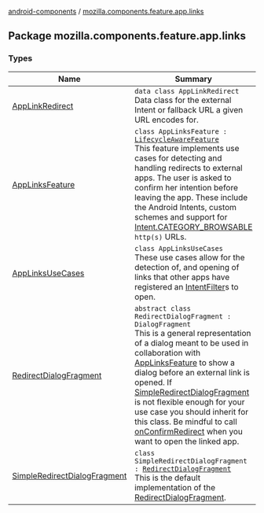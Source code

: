 [android-components](../index.md) / [mozilla.components.feature.app.links](./index.md)

## Package mozilla.components.feature.app.links

### Types

| Name | Summary |
|---|---|
| [AppLinkRedirect](-app-link-redirect/index.md) | `data class AppLinkRedirect`<br>Data class for the external Intent or fallback URL a given URL encodes for. |
| [AppLinksFeature](-app-links-feature/index.md) | `class AppLinksFeature : `[`LifecycleAwareFeature`](../mozilla.components.support.base.feature/-lifecycle-aware-feature/index.md)<br>This feature implements use cases for detecting and handling redirects to external apps. The user is asked to confirm her intention before leaving the app. These include the Android Intents, custom schemes and support for [Intent.CATEGORY_BROWSABLE](https://developer.android.com/reference/android/content/Intent.html#CATEGORY_BROWSABLE) `http(s)` URLs. |
| [AppLinksUseCases](-app-links-use-cases/index.md) | `class AppLinksUseCases`<br>These use cases allow for the detection of, and opening of links that other apps have registered an [IntentFilter](#)s to open. |
| [RedirectDialogFragment](-redirect-dialog-fragment/index.md) | `abstract class RedirectDialogFragment : DialogFragment`<br>This is a general representation of a dialog meant to be used in collaboration with [AppLinksFeature](-app-links-feature/index.md) to show a dialog before an external link is opened. If [SimpleRedirectDialogFragment](-simple-redirect-dialog-fragment/index.md) is not flexible enough for your use case you should inherit for this class. Be mindful to call [onConfirmRedirect](-redirect-dialog-fragment/on-confirm-redirect.md) when you want to open the linked app. |
| [SimpleRedirectDialogFragment](-simple-redirect-dialog-fragment/index.md) | `class SimpleRedirectDialogFragment : `[`RedirectDialogFragment`](-redirect-dialog-fragment/index.md)<br>This is the default implementation of the [RedirectDialogFragment](-redirect-dialog-fragment/index.md). |
